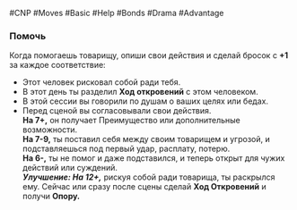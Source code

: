 #CNP #Moves #Basic #Help #Bonds #Drama #Advantage 

### Помочь  
Когда помогаешь товарищу, опиши свои действия и сделай бросок с **+1** за  каждое соответствие:  
-  Этот человек рисковал собой ради тебя.  
-  В этот день ты разделил **Ход откровений** с этом человеком.  
-  В этой сессии вы говорили по душам о ваших целях или бедах.  
-  Перед сценой вы согласовывали свои действия.  
**На 7+,** он получает Преимущество или дополнительные возможности.  
**На 7-9,** ты поставил себя между своим товарищем и угрозой, и подставляешься  под первый удар, расплату, потерю.  
**На 6-,** ты не помог и даже подставился, и теперь открыт для чужих действий или  суждений.  
***Улучшение: На 12+,*** рискуя собой ради товарища, ты раскрылся ему. Сейчас  или сразу после сцены сделай **Ход Откровений** и получи **Опору.**